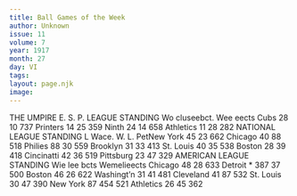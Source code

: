 ```yaml
---
title: Ball Games of the Week
author: Unknown
issue: 11
volume: 7
year: 1917
month: 27
day: VI
tags:
layout: page.njk
image:
---
```

THE UMPIRE E. S. P. LEAGUE STANDING Wo cluseebct. Wee eects Cubs 28 10 737 Printers 14 25 359 Ninth 24 14 658 Athletics 11 28 282 NATIONAL LEAGUE STANDING L Wace. W. L. PetNew York 45 23 662 Chicago 40 88 518 Philies 88 30 559 Brooklyn 31 33 413 St. Louis 40 35 538 Boston 28 39 418 Cincinatti 42 36 519 Pittsburg 23 47 329 AMERICAN LEAGUE STANDING Wie lee bcts Wemelieects Chicago 48 28 633 Detroit * 387 37 500 Boston 46 26 622 Washingt’n 31 41 481 Cleveland 41 87 532 St. Louis 30 47 390 New York 87 454 521 Athletics 26 45 362 

